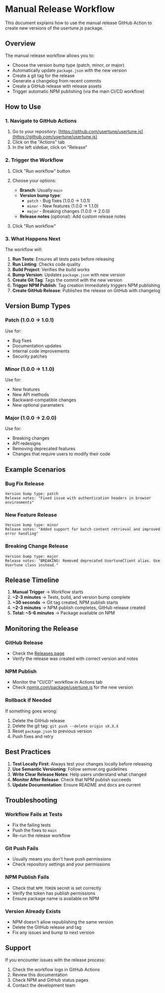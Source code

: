 # Manual Release Workflow

This document explains how to use the manual release GitHub Action to create new versions of the usertune.js package.

## Overview

The manual release workflow allows you to:
- Choose the version bump type (patch, minor, or major)
- Automatically update `package.json` with the new version
- Create a git tag for the release
- Generate a changelog from recent commits
- Create a GitHub release with release assets
- Trigger automatic NPM publishing (via the main CI/CD workflow)

## How to Use

### 1. Navigate to GitHub Actions

1. Go to your repository: [https://github.com/usertune/usertune.js](https://github.com/usertune/usertune.js)
2. Click on the "Actions" tab
3. In the left sidebar, click on "Release"

### 2. Trigger the Workflow

1. Click "Run workflow" button
2. Choose your options:
   - **Branch**: Usually `main`
   - **Version bump type**: 
     - `patch` - Bug fixes (1.0.0 → 1.0.1)
     - `minor` - New features (1.0.0 → 1.1.0)
     - `major` - Breaking changes (1.0.0 → 2.0.0)
   - **Release notes** (optional): Add custom release notes

3. Click "Run workflow"

### 3. What Happens Next

The workflow will:

1. **Run Tests**: Ensures all tests pass before releasing
2. **Run Linting**: Checks code quality
3. **Build Project**: Verifies the build works
4. **Bump Version**: Updates `package.json` with new version
5. **Create Git Tag**: Tags the commit with the new version
6. **Trigger NPM Publish**: Tag creation immediately triggers NPM publishing
7. **Create GitHub Release**: Publishes the release on GitHub with changelog

## Version Bump Types

### Patch (1.0.0 → 1.0.1)
Use for:
- Bug fixes
- Documentation updates
- Internal code improvements
- Security patches

### Minor (1.0.0 → 1.1.0)
Use for:
- New features
- New API methods
- Backward-compatible changes
- New optional parameters

### Major (1.0.0 → 2.0.0)
Use for:
- Breaking changes
- API redesigns
- Removing deprecated features
- Changes that require users to modify their code

## Example Scenarios

### Bug Fix Release
```
Version bump type: patch
Release notes: "Fixed issue with authentication headers in browser environments"
```

### New Feature Release
```
Version bump type: minor
Release notes: "Added support for batch content retrieval and improved error handling"
```

### Breaking Change Release
```
Version bump type: major
Release notes: "BREAKING: Removed deprecated UsertuneClient alias. Use Usertune class instead."
```

## Release Timeline

1. **Manual Trigger** → Workflow starts
2. **~2-3 minutes** → Tests, build, and version bump complete
3. **~30 seconds** → Git tag created, NPM publish starts
4. **~2-3 minutes** → NPM publish completes, GitHub release created
5. **Total: ~5-6 minutes** → Package available on NPM

## Monitoring the Release

### GitHub Release
- Check the [Releases page](https://github.com/usertune/usertune.js/releases)
- Verify the release was created with correct version and notes

### NPM Publish
- Monitor the "CI/CD" workflow in Actions tab
- Check [npmjs.com/package/usertune.js](https://npmjs.com/package/usertune.js) for the new version

### Rollback if Needed
If something goes wrong:
1. Delete the GitHub release
2. Delete the git tag: `git push --delete origin vX.X.X`
3. Reset `package.json` to previous version
4. Push fixes and retry

## Best Practices

1. **Test Locally First**: Always test your changes locally before releasing
2. **Use Semantic Versioning**: Follow semver.org guidelines
3. **Write Clear Release Notes**: Help users understand what changed
4. **Monitor After Release**: Check that NPM publish succeeds
5. **Update Documentation**: Ensure README and docs are current

## Troubleshooting

### Workflow Fails at Tests
- Fix the failing tests
- Push the fixes to `main`
- Re-run the release workflow

### Git Push Fails
- Usually means you don't have push permissions
- Check repository settings and your permissions

### NPM Publish Fails
- Check that `NPM_TOKEN` secret is set correctly
- Verify the token has publish permissions
- Ensure package name is available on NPM

### Version Already Exists
- NPM doesn't allow republishing the same version
- Delete the GitHub release and tag
- Fix any issues and bump to next version

## Support

If you encounter issues with the release process:
1. Check the workflow logs in GitHub Actions
2. Review this documentation
3. Check NPM and GitHub status pages
4. Contact the development team 